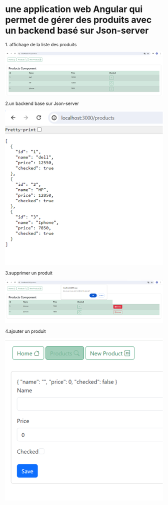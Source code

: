 <h1>une application web Angular qui permet de gérer des produits avec un backend basé sur Json-server</h1>
<p>1. affichage de la liste des produits </p>
<img src="Capture/Capture.PNG" >
<p>2.un backend base sur Json-server </p>
<img src="Capture/Capture1.png" >
<p>3.supprimer un produit </p>
<img src="Capture/Capture2.png" >
<p>4.ajouter un produit </p>
<img src="Capture/Capture3.png" >
